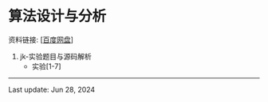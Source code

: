 # 算法设计与分析
资料链接: [[百度网盘](https://pan.baidu.com/s/1rCpVy_rKS7kPVF2gpVtKkw?pwd=ju84)]

1. jk-实验题目与源码解析
    - 实验[1-7]
---
Last update: Jun 28, 2024